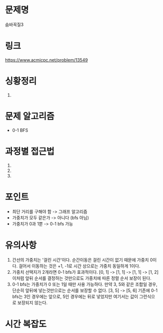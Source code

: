 # 문제명
숨바꼭질3

# 링크
https://www.acmicpc.net/problem/13549

# 싱황정리
1. 

# 문제 알고리즘
- 0-1 BFS

# 과정별 접근법
1. 
2. 
3. 

# 포인트
- 최단 거리를 구해야 함 -> 그래프 알고리즘
- 가중치가 모두 같은가 -> 아니다 (bfs 아님)
- 가중치가 0과 1뿐 -> 0-1 bfs 가능

# 유의사항
1. 간선의 가중치는 '걸린 시간'이다. 순간이동은 걸린 시간이 없기 때문에 가중치 0이다. 걸어서 이동하는 것은 +1, -1로 시간 상으로는 가중치 동일하게 1이다.
2. 가중치 선택지가 2개라면 0-1 bfs가 효과적이다. [0, 1] -> [1, 1] -> [1, 1] -> [1, 2] 이처럼 앞뒤 순서를 결정하는 것만으로도 가중치에 따른 정렬 순서 보장이 된다.
3. 0-1 bfs는 가중치가 0 또는 1일 때만 사용 가능하다. 만약 3, 5와 같은 조합일 경우, 단순히 앞뒤에 넣는것만으로는 순서를 보장할 수 없다. [3, 5] -> [5, 6] 기존에 0-1 bfs는 3인 경우에는 앞으로, 5인 경우에는 뒤로 넣었지만 여기서는 값이 그런식으로 보장되지 않는다.

# 시간 복잡도